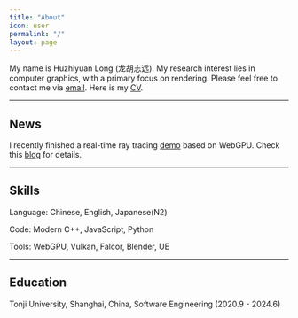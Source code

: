 ```yaml
---
title: "About"
icon: user 
permalink: "/"
layout: page
---
```


My name is Huzhiyuan Long (龙胡志远). My research interest lies in computer graphics, with a primary focus on rendering. Please feel free to contact me via [email](javascript:linkTo_UnCryptMailto('nbjmup;uftu');). Here is my [CV](/assets/cv/cv.pdf).

 <!-- I had the privilege of being mentored by Professor [Jia](https://sse.tongji.edu.cn/info/1204/3256.htm) in [his lab](https://smart3d.tongji.edu.cn/en/Home.htm) during my undergraduate studies. Our results were eventually published in [CCF CAD/Graphics 2023](https://dmcv.sjtu.edu.cn/cadgraphics2023/).  -->

------------------

## News

I recently finished a real-time ray tracing [demo](https://c-none.github.io/Web-RTRT) based on WebGPU. Check this [blog](https://c-none.github.io/ray-tracing-on-WebGPU/) for details.

<!-- ------------------

## Interests

During my high school years, I was fascinated by anime-style videos made with [MMD](https://learnmmd.com/what-is-mikumikudance/)(MikuMikuDance). I wanted to make these virtual characters as vivid and realistic as possible. This led me to delve into computer graphics at university. As I learned more about computer graphics, I gradually realized that physics simulation and light transport are the core of rendering photorealistic graphics. Consequently, I chose rendering as my direction for further research. -->

------------------

## Skills

Language: Chinese, English, Japanese(N2)

Code: Modern C++, JavaScript, Python

Tools: WebGPU, Vulkan, Falcor, Blender, UE

------------------

## Education

Tonji University, Shanghai, China, Software Engineering (2020.9 - 2024.6)